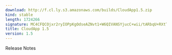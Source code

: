 ```yaml
---
download: http://f.cl.ly.s3.amazonaws.com/builds/CloudApp1.5.zip
kind: stable
length: 1724266
signature: MC4CFQCOjxr2ryIOPpKgOdseAZNvt1+W6QIVANSYjucC+wii/tARbqU+RXtT9lwm
title: CloudApp 1.5
version: 1.5
---
```


Release Notes
